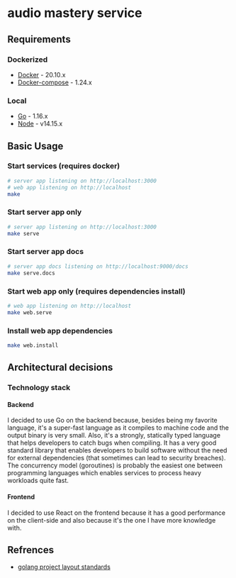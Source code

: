 # audio mastery service

## Requirements

### Dockerized
- [Docker](https://docs.docker.com/get-docker/) - 20.10.x
- [Docker-compose](https://docs.docker.com/compose/install/) - 1.24.x

### Local
- [Go](https://golang.org/doc/install) - 1.16.x
- [Node](https://nodejs.org/en/download/) - v14.15.x

## Basic Usage

### Start services (requires docker)
```sh
# server app listening on http://localhost:3000
# web app listening on http://localhost
make
```

### Start server app only
```sh
# server app listening on http://localhost:3000
make serve
```

### Start server app docs
```sh
# server app docs listening on http://localhost:9000/docs
make serve.docs
```

### Start web app only (requires dependencies install)
```sh
# web app listening on http://localhost
make web.serve
```

### Install web app dependencies
```sh
make web.install
```

## Architectural decisions

### Technology stack

#### Backend
I decided to use Go on the backend because, besides being my favorite language, it's a super-fast language as it compiles to machine code and the output binary is very small. Also, it's a strongly, statically typed language that helps developers to catch bugs when compiling. It has a very good standard library that enables developers to build software without the need for external dependencies (that sometimes can lead to security breaches). The concurrency model (goroutines) is probably the easiest one between programming languages which enables services to process heavy workloads quite fast.

#### Frontend
I decided to use React on the frontend because it has a good performance on the client-side and also because it's the one I have more knowledge with.

## Refrences
- [golang project layout standards](https://github.com/golang-standards/project-layout)
